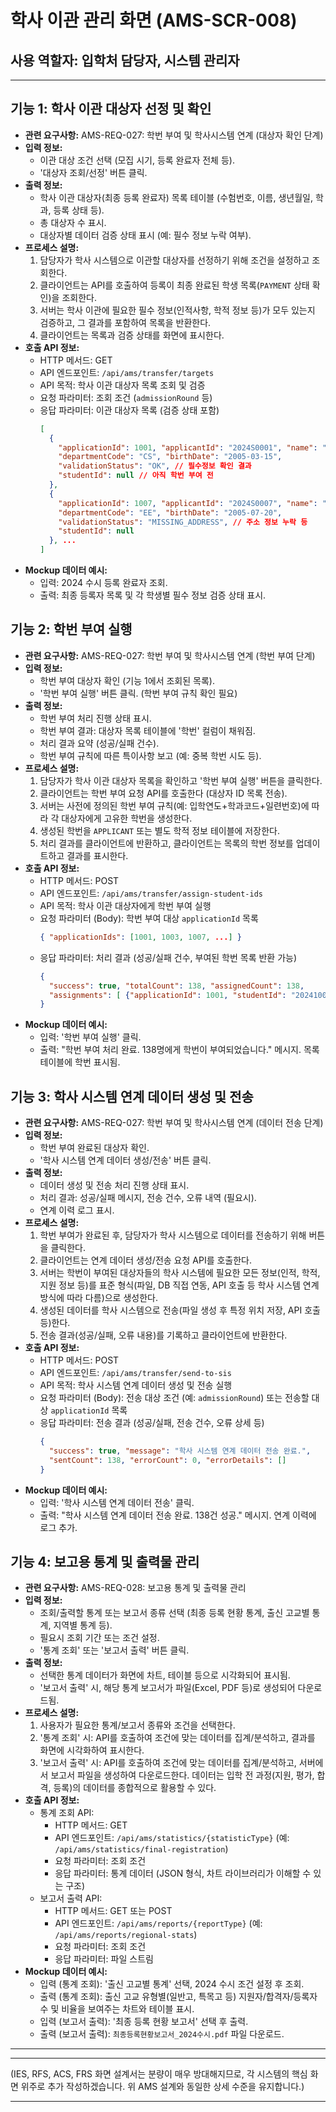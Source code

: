 # 학사 이관 관리 화면 (AMS-SCR-008)

## 사용 역할자: 입학처 담당자, 시스템 관리자

---

## 기능 1: 학사 이관 대상자 선정 및 확인

-   **관련 요구사항:** AMS-REQ-027: 학번 부여 및 학사시스템 연계 (대상자 확인 단계)
-   **입력 정보:**
    -   이관 대상 조건 선택 (모집 시기, 등록 완료자 전체 등).
    -   '대상자 조회/선정' 버튼 클릭.
-   **출력 정보:**
    -   학사 이관 대상자(최종 등록 완료자) 목록 테이블 (수험번호, 이름, 생년월일, 학과, 등록 상태 등).
    -   총 대상자 수 표시.
    -   대상자별 데이터 검증 상태 표시 (예: 필수 정보 누락 여부).
-   **프로세스 설명:**
    1.  담당자가 학사 시스템으로 이관할 대상자를 선정하기 위해 조건을 설정하고 조회한다.
    2.  클라이언트는 API를 호출하여 등록이 최종 완료된 학생 목록(`PAYMENT` 상태 확인)을 조회한다.
    3.  서버는 학사 이관에 필요한 필수 정보(인적사항, 학적 정보 등)가 모두 있는지 검증하고, 그 결과를 포함하여 목록을 반환한다.
    4.  클라이언트는 목록과 검증 상태를 화면에 표시한다.
-   **호출 API 정보:**
    -   HTTP 메서드: GET
    -   API 엔드포인트: `/api/ams/transfer/targets`
    -   API 목적: 학사 이관 대상자 목록 조회 및 검증
    -   요청 파라미터: 조회 조건 (`admissionRound` 등)
    -   응답 파라미터: 이관 대상자 목록 (검증 상태 포함)
        ```json
        [
          {
            "applicationId": 1001, "applicantId": "2024S0001", "name": "홍길동",
            "departmentCode": "CS", "birthDate": "2005-03-15",
            "validationStatus": "OK", // 필수정보 확인 결과
            "studentId": null // 아직 학번 부여 전
          },
          {
            "applicationId": 1007, "applicantId": "2024S0007", "name": "이몽룡",
            "departmentCode": "EE", "birthDate": "2005-07-20",
            "validationStatus": "MISSING_ADDRESS", // 주소 정보 누락 등
            "studentId": null
          }, ...
        ]
        ```
-   **Mockup 데이터 예시:**
    -   입력: 2024 수시 등록 완료자 조회.
    -   출력: 최종 등록자 목록 및 각 학생별 필수 정보 검증 상태 표시.

## 기능 2: 학번 부여 실행

-   **관련 요구사항:** AMS-REQ-027: 학번 부여 및 학사시스템 연계 (학번 부여 단계)
-   **입력 정보:**
    -   학번 부여 대상자 확인 (기능 1에서 조회된 목록).
    -   '학번 부여 실행' 버튼 클릭. (학번 부여 규칙 확인 필요)
-   **출력 정보:**
    -   학번 부여 처리 진행 상태 표시.
    -   학번 부여 결과: 대상자 목록 테이블에 '학번' 컬럼이 채워짐.
    -   처리 결과 요약 (성공/실패 건수).
    -   학번 부여 규칙에 따른 특이사항 보고 (예: 중복 학번 시도 등).
-   **프로세스 설명:**
    1.  담당자가 학사 이관 대상자 목록을 확인하고 '학번 부여 실행' 버튼을 클릭한다.
    2.  클라이언트는 학번 부여 요청 API를 호출한다 (대상자 ID 목록 전송).
    3.  서버는 사전에 정의된 학번 부여 규칙(예: 입학연도+학과코드+일련번호)에 따라 각 대상자에게 고유한 학번을 생성한다.
    4.  생성된 학번을 `APPLICANT` 또는 별도 학적 정보 테이블에 저장한다.
    5.  처리 결과를 클라이언트에 반환하고, 클라이언트는 목록의 학번 정보를 업데이트하고 결과를 표시한다.
-   **호출 API 정보:**
    -   HTTP 메서드: POST
    -   API 엔드포인트: `/api/ams/transfer/assign-student-ids`
    -   API 목적: 학사 이관 대상자에게 학번 부여 실행
    -   요청 파라미터 (Body): 학번 부여 대상 `applicationId` 목록
        ```json
        { "applicationIds": [1001, 1003, 1007, ...] }
        ```
    -   응답 파라미터: 처리 결과 (성공/실패 건수, 부여된 학번 목록 반환 가능)
        ```json
        {
          "success": true, "totalCount": 138, "assignedCount": 138,
          "assignments": [ {"applicationId": 1001, "studentId": "20241001"}, ... ] // 선택적 반환
        }
        ```
-   **Mockup 데이터 예시:**
    -   입력: '학번 부여 실행' 클릭.
    -   출력: "학번 부여 처리 완료. 138명에게 학번이 부여되었습니다." 메시지. 목록 테이블에 학번 표시됨.

## 기능 3: 학사 시스템 연계 데이터 생성 및 전송

-   **관련 요구사항:** AMS-REQ-027: 학번 부여 및 학사시스템 연계 (데이터 전송 단계)
-   **입력 정보:**
    -   학번 부여 완료된 대상자 확인.
    -   '학사 시스템 연계 데이터 생성/전송' 버튼 클릭.
-   **출력 정보:**
    -   데이터 생성 및 전송 처리 진행 상태 표시.
    -   처리 결과: 성공/실패 메시지, 전송 건수, 오류 내역 (필요시).
    -   연계 이력 로그 표시.
-   **프로세스 설명:**
    1.  학번 부여가 완료된 후, 담당자가 학사 시스템으로 데이터를 전송하기 위해 버튼을 클릭한다.
    2.  클라이언트는 연계 데이터 생성/전송 요청 API를 호출한다.
    3.  서버는 학번이 부여된 대상자들의 학사 시스템에 필요한 모든 정보(인적, 학적, 지원 정보 등)를 표준 형식(파일, DB 직접 연동, API 호출 등 학사 시스템 연계 방식에 따라 다름)으로 생성한다.
    4.  생성된 데이터를 학사 시스템으로 전송(파일 생성 후 특정 위치 저장, API 호출 등)한다.
    5.  전송 결과(성공/실패, 오류 내용)를 기록하고 클라이언트에 반환한다.
-   **호출 API 정보:**
    -   HTTP 메서드: POST
    -   API 엔드포인트: `/api/ams/transfer/send-to-sis`
    -   API 목적: 학사 시스템 연계 데이터 생성 및 전송 실행
    -   요청 파라미터 (Body): 전송 대상 조건 (예: `admissionRound`) 또는 전송할 대상 `applicationId` 목록
    -   응답 파라미터: 전송 결과 (성공/실패, 전송 건수, 오류 상세 등)
        ```json
        {
          "success": true, "message": "학사 시스템 연계 데이터 전송 완료.",
          "sentCount": 138, "errorCount": 0, "errorDetails": []
        }
        ```
-   **Mockup 데이터 예시:**
    -   입력: '학사 시스템 연계 데이터 전송' 클릭.
    -   출력: "학사 시스템 연계 데이터 전송 완료. 138건 성공." 메시지. 연계 이력에 로그 추가.

## 기능 4: 보고용 통계 및 출력물 관리

-   **관련 요구사항:** AMS-REQ-028: 보고용 통계 및 출력물 관리
-   **입력 정보:**
    -   조회/출력할 통계 또는 보고서 종류 선택 (최종 등록 현황 통계, 출신 고교별 통계, 지역별 통계 등).
    -   필요시 조회 기간 또는 조건 설정.
    -   '통계 조회' 또는 '보고서 출력' 버튼 클릭.
-   **출력 정보:**
    -   선택한 통계 데이터가 화면에 차트, 테이블 등으로 시각화되어 표시됨.
    -   '보고서 출력' 시, 해당 통계 보고서가 파일(Excel, PDF 등)로 생성되어 다운로드됨.
-   **프로세스 설명:**
    1.  사용자가 필요한 통계/보고서 종류와 조건을 선택한다.
    2.  '통계 조회' 시: API를 호출하여 조건에 맞는 데이터를 집계/분석하고, 결과를 화면에 시각화하여 표시한다.
    3.  '보고서 출력' 시: API를 호출하여 조건에 맞는 데이터를 집계/분석하고, 서버에서 보고서 파일을 생성하여 다운로드한다. 데이터는 입학 전 과정(지원, 평가, 합격, 등록)의 데이터를 종합적으로 활용할 수 있다.
-   **호출 API 정보:**
    -   통계 조회 API:
        -   HTTP 메서드: GET
        -   API 엔드포인트: `/api/ams/statistics/{statisticType}` (예: `/api/ams/statistics/final-registration`)
        -   요청 파라미터: 조회 조건
        -   응답 파라미터: 통계 데이터 (JSON 형식, 차트 라이브러리가 이해할 수 있는 구조)
    -   보고서 출력 API:
        -   HTTP 메서드: GET 또는 POST
        -   API 엔드포인트: `/api/ams/reports/{reportType}` (예: `/api/ams/reports/regional-stats`)
        -   요청 파라미터: 조회 조건
        -   응답 파라미터: 파일 스트림
-   **Mockup 데이터 예시:**
    -   입력 (통계 조회): '출신 고교별 통계' 선택, 2024 수시 조건 설정 후 조회.
    -   출력 (통계 조회): 출신 고교 유형별(일반고, 특목고 등) 지원자/합격자/등록자 수 및 비율을 보여주는 차트와 테이블 표시.
    -   입력 (보고서 출력): '최종 등록 현황 보고서' 선택 후 출력.
    -   출력 (보고서 출력): `최종등록현황보고서_2024수시.pdf` 파일 다운로드.

---
---

(IES, RFS, ACS, FRS 화면 설계서는 분량이 매우 방대해지므로, 각 시스템의 핵심 화면 위주로 추가 작성하겠습니다. 위 AMS 설계와 동일한 상세 수준을 유지합니다.)

---

